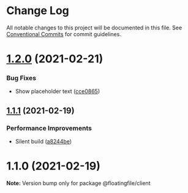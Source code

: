 # Change Log

All notable changes to this project will be documented in this file.
See [Conventional Commits](https://conventionalcommits.org) for commit guidelines.

# [1.2.0](https://github.com/garethlau/floatingfile-mono/compare/v1.1.2...v1.2.0) (2021-02-21)


### Bug Fixes

* Show placeholder text ([cce0865](https://github.com/garethlau/floatingfile-mono/commit/cce08656c3039444c1b3bf31c53e7a6983c5b6a1))






## [1.1.1](https://github.com/garethlau/floatingfile-mono/compare/v1.1.0...v1.1.1) (2021-02-19)

### Performance Improvements

- Silent build ([a8244be](https://github.com/garethlau/floatingfile-mono/commit/a8244bebfdbb4eb10e4053335722496c3f49bad5))

# 1.1.0 (2021-02-19)

**Note:** Version bump only for package @floatingfile/client
